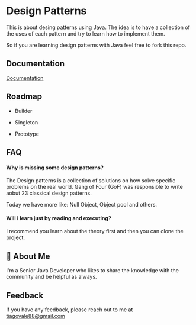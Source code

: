 
# Design Patterns

This is about desing patterns using Java. The idea is to have a collection of the uses of each pattern and try to learn how to implement them.

So if you are learning design patterns with Java feel free to fork this repo.




## Documentation

[Documentation](https://refactoring.guru/design-patterns)


## Roadmap

- Builder

- Singleton
  
- Prototype
  



## FAQ

#### Why is missing some design patterns? 

The Design patterns is a collection of solutions on how solve specific problems on the real world. Gang of Four (GoF) was responsible to write aobut 23 classical design patterns.

Today we have more like: Null Object, Object pool and others. 

#### Will i learn just by reading and executing?

I recommend you learn about the theory first and then you can clone the project.

## 🚀 About Me
I'm a Senior Java Developer who likes to share the knowledge with the community and be helpful as always.


## Feedback

If you have any feedback, please reach out to me at tiagovale88@gmail.com

